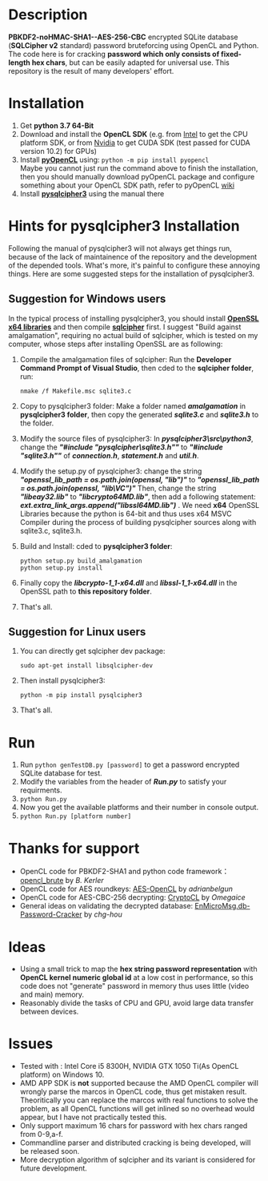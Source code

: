 Description
===========

**PBKDF2-noHMAC-SHA1--AES-256-CBC** encrypted SQLite database (**SQLCipher v2** standard) password bruteforcing using OpenCL and Python. The code here is for cracking **password which only consists of fixed-length hex chars**, but can be easily adapted for universal use. This repository is the result of many developers' effort.

Installation
=============

1. Get **python 3.7 64-Bit**
2. Download and install the **OpenCL SDK** (e.g. from [Intel](https://software.intel.com/en-us/opencl-sdk) to get the CPU platform SDK, or from [Nvidia](https://developer.nvidia.com/cuda-toolkit-archive) to get CUDA SDK (test passed for CUDA version 10.2) for GPUs)
3. Install **[pyOpenCL](https://pypi.org/project/pyopencl/)** using:
   `python -m pip install pyopencl`  
   Maybe you cannot just run the command above to finish the installation, then you should manually download pyOpenCL package and configure something about your OpenCL SDK path, refer to pyOpenCL [wiki](https://wiki.tiker.net/PyOpenCL/Installation/)
4. Install **[pysqlcipher3](https://github.com/rigglemania/pysqlcipher3)** using the manual there

Hints for pysqlcipher3 Installation
======================
Following the manual of pysqlcipher3 will not always get things run, because of the lack of maintainence of the repository and the development of the depended tools. What's more, it's painful to configure these annoying things. Here are some suggested steps for the installation of pysqlcipher3.

## Suggestion for Windows users ##

In the typical process of installing pysqlcipher3, you should install **[OpenSSL x64 libraries](http://slproweb.com/products/Win32OpenSSL.html)**  and then compile **[sqlcipher](https://github.com/sqlcipher/sqlcipher)** first. I suggest "Build against amalgamation", requiring no actual build of sqlcipher, which is tested on my computer, whose steps after installing OpenSSL are as following:

1. Compile the amalgamation files of sqlcipher:
Run the **Developer Command Prompt of Visual Studio**, then cded to the **sqlcipher folder**, run:

    `nmake /f Makefile.msc sqlite3.c`

2. Copy to pysqlcipher3 folder: Make a folder named ***amalgamation*** in **pysqlcipher3 folder**,  then copy the generated ***sqlite3.c*** and ***sqlite3.h*** to the folder.

3. Modify the source files of pysqlcipher3: In ***pysqlcipher3\src\python3***, change the ***"#include "pysqlcipher\sqlite3.h""*** to ***"#include "sqlite3.h""*** of ***connection.h***, ***statement.h*** and ***util.h***.

4. Modify the setup.py of pysqlcipher3: change the string ***"openssl_lib_path = os.path.join(openssl, "lib")"*** to ***"openssl_lib_path = os.path.join(openssl, "lib\VC")"*** Then, change the string ***"libeay32.lib"*** to ***"libcrypto64MD.lib"***, then add a following statement: ***ext.extra_link_args.append("libssl64MD.lib")*** . We need **x64** OpenSSL Libraries because the python is 64-bit and thus uses x64 MSVC Compiler during the process of building pysqlcipher sources along with sqlite3.c, sqlite3.h.

5. Build and Install: cded to **pysqlcipher3 folder**:

    `python setup.py build_amalgamation`  
    `python setup.py install`

6. Finally copy the ***libcrypto-1_1-x64.dll*** and ***libssl-1_1-x64.dll*** in the OpenSSL path to **this repository folder**.

7. That's all.

## Suggestion for Linux users ##

1. You can directly get sqlcipher dev package:

    `sudo apt-get install libsqlcipher-dev`

2. Then install pysqlcipher3:

    `python -m pip install pysqlcipher3`  

3. That's all.

Run
===

1. Run `python genTestDB.py [password]` to get a password encrypted SQLite database for test.
2. Modify the variables from the header of ***Run.py*** to satisfy your requirments.
3. `python Run.py`
4. Now you get the available platforms and their number in console output.
5. `python Run.py [platform number]`

Thanks for support
==================

- OpenCL code for PBKDF2-SHA1 and python code framework： [opencl_brute](https://github.com/bkerler/opencl_brute) by *B. Kerler*
- OpenCL code for AES roundkeys: [AES-OpenCL](https://github.com/adrianbelgun/AES-OpenCL) by *adrianbelgun*
- OpenCL code for AES-CBC-256 decrypting: [CryptoCL](https://github.com/Omegaice/CryptoCL) by *Omegaice*
- General ideas on validating the decrypted database: [EnMicroMsg.db-Password-Cracker](https://github.com/chg-hou/EnMicroMsg.db-Password-Cracker) by *chg-hou*

Ideas
=====

- Using a small trick to map the **hex string password representation** with **OpenCL kernel numeric global id** at a low cost in performance, so this code does not "generate" password in memory thus uses little (video and main) memory.
- Reasonably divide the tasks of CPU and GPU, avoid large data transfer between devices.

Issues
======

- Tested with : Intel Core i5 8300H, NVIDIA GTX 1050 Ti(As OpenCL platform) on Windows 10.
- AMD APP SDK is **not** supported because the AMD OpenCL compiler will wrongly parse the marcos in OpenCL code, thus get mistaken result. Theoritically you can replace the marcos with real functions to solve the problem, as all OpenCL functions will get inlined so no overhead would appear, but I have not practically tested this.
- Only support maximum 16 chars for password with hex chars ranged from 0-9,a-f.
- Commandline parser and distributed cracking is being developed, will be released soon.
- More decryption algorithm of sqlcipher and its variant is considered for future development.
